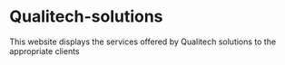 # Qualitech-solutions
This website displays the services offered by Qualitech solutions to the appropriate clients
